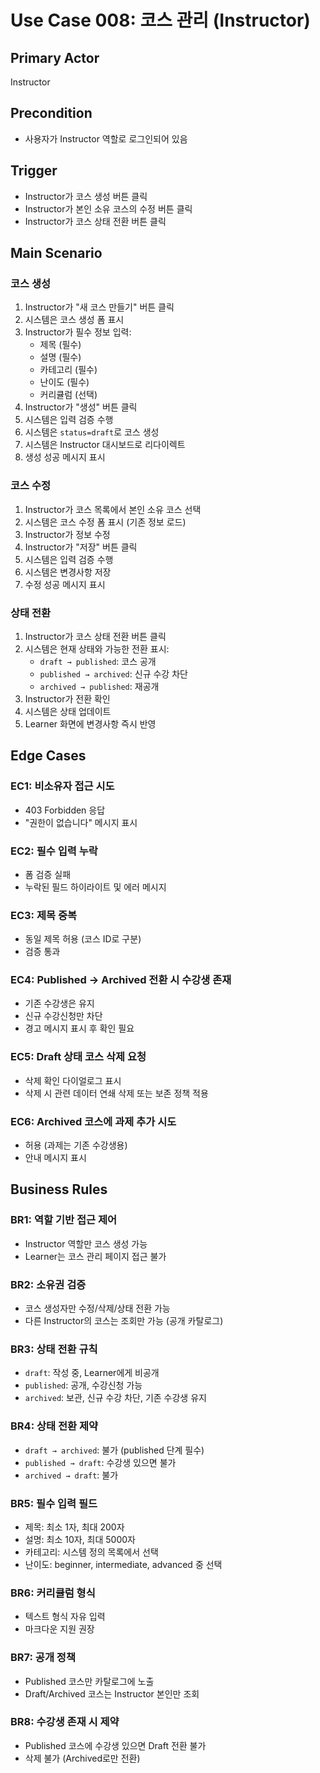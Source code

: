 # Use Case 008: 코스 관리 (Instructor)

## Primary Actor
Instructor

## Precondition
- 사용자가 Instructor 역할로 로그인되어 있음

## Trigger
- Instructor가 코스 생성 버튼 클릭
- Instructor가 본인 소유 코스의 수정 버튼 클릭
- Instructor가 코스 상태 전환 버튼 클릭

## Main Scenario

### 코스 생성
1. Instructor가 "새 코스 만들기" 버튼 클릭
2. 시스템은 코스 생성 폼 표시
3. Instructor가 필수 정보 입력:
   - 제목 (필수)
   - 설명 (필수)
   - 카테고리 (필수)
   - 난이도 (필수)
   - 커리큘럼 (선택)
4. Instructor가 "생성" 버튼 클릭
5. 시스템은 입력 검증 수행
6. 시스템은 `status=draft`로 코스 생성
7. 시스템은 Instructor 대시보드로 리다이렉트
8. 생성 성공 메시지 표시

### 코스 수정
1. Instructor가 코스 목록에서 본인 소유 코스 선택
2. 시스템은 코스 수정 폼 표시 (기존 정보 로드)
3. Instructor가 정보 수정
4. Instructor가 "저장" 버튼 클릭
5. 시스템은 입력 검증 수행
6. 시스템은 변경사항 저장
7. 수정 성공 메시지 표시

### 상태 전환
1. Instructor가 코스 상태 전환 버튼 클릭
2. 시스템은 현재 상태와 가능한 전환 표시:
   - `draft → published`: 코스 공개
   - `published → archived`: 신규 수강 차단
   - `archived → published`: 재공개
3. Instructor가 전환 확인
4. 시스템은 상태 업데이트
5. Learner 화면에 변경사항 즉시 반영

## Edge Cases

### EC1: 비소유자 접근 시도
- 403 Forbidden 응답
- "권한이 없습니다" 메시지 표시

### EC2: 필수 입력 누락
- 폼 검증 실패
- 누락된 필드 하이라이트 및 에러 메시지

### EC3: 제목 중복
- 동일 제목 허용 (코스 ID로 구분)
- 검증 통과

### EC4: Published → Archived 전환 시 수강생 존재
- 기존 수강생은 유지
- 신규 수강신청만 차단
- 경고 메시지 표시 후 확인 필요

### EC5: Draft 상태 코스 삭제 요청
- 삭제 확인 다이얼로그 표시
- 삭제 시 관련 데이터 연쇄 삭제 또는 보존 정책 적용

### EC6: Archived 코스에 과제 추가 시도
- 허용 (과제는 기존 수강생용)
- 안내 메시지 표시

## Business Rules

### BR1: 역할 기반 접근 제어
- Instructor 역할만 코스 생성 가능
- Learner는 코스 관리 페이지 접근 불가

### BR2: 소유권 검증
- 코스 생성자만 수정/삭제/상태 전환 가능
- 다른 Instructor의 코스는 조회만 가능 (공개 카탈로그)

### BR3: 상태 전환 규칙
- `draft`: 작성 중, Learner에게 비공개
- `published`: 공개, 수강신청 가능
- `archived`: 보관, 신규 수강 차단, 기존 수강생 유지

### BR4: 상태 전환 제약
- `draft → archived`: 불가 (published 단계 필수)
- `published → draft`: 수강생 있으면 불가
- `archived → draft`: 불가

### BR5: 필수 입력 필드
- 제목: 최소 1자, 최대 200자
- 설명: 최소 10자, 최대 5000자
- 카테고리: 시스템 정의 목록에서 선택
- 난이도: beginner, intermediate, advanced 중 선택

### BR6: 커리큘럼 형식
- 텍스트 형식 자유 입력
- 마크다운 지원 권장

### BR7: 공개 정책
- Published 코스만 카탈로그에 노출
- Draft/Archived 코스는 Instructor 본인만 조회

### BR8: 수강생 존재 시 제약
- Published 코스에 수강생 있으면 Draft 전환 불가
- 삭제 불가 (Archived로만 전환)
